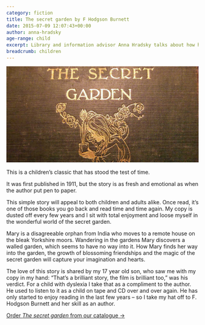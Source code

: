 ```yaml
---
category: fiction
title: The secret garden by F Hodgson Burnett
date: 2015-07-09 12:07:43+00:00
author: anna-hradsky
age-range: child
excerpt: Library and information advisor Anna Hradsky talks about how her family loves this classic.
breadcrumb: children
---
```

![The secret garden by F Hodgson Burnett](/images/featured/featured-the-secret-garden.jpg)

This is a children’s classic that has stood the test of time.

It was first published in 1911, but the story is as fresh and emotional as when the author put pen to paper.

This simple story will appeal to both children and adults alike. Once read, it’s one of those books you go back and read time and time again. My copy is dusted off every few years and I sit with total enjoyment and loose myself in the wonderful world of the secret garden.

Mary is a disagreeable orphan from India who moves to a remote house on the bleak Yorkshire moors. Wandering in the gardens Mary discovers a walled garden, which seems to have no way into it. How Mary finds her way into the garden, the growth of blossoming friendships and the magic of the secret garden will capture your imagination and hearts.

The love of this story is shared by my 17 year old son, who saw me with my copy in my hand: “That’s a brilliant story, the film is brilliant too,” was his verdict. For a child with dyslexia I take that as a compliment to the author. He used to listen to it as a child on tape and CD over and over again. He has only started to enjoy reading in the last few years &#8211; so I take my hat off to F. Hodgson Burnett and her skill as an author.

[Order <cite>The secret garden</cite> from our catalogue →](https://suffolk.spydus.co.uk/cgi-bin/spydus.exe/ENQ/OPAC/BIBENQ/6141090?QRY=CTIBIB%3C%20IRN(41595)&QRYTEXT=The%20secret%20garden)
